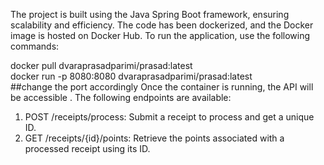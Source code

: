 
The project is built using the Java Spring Boot framework, ensuring scalability and efficiency. The code has been dockerized, and the Docker image is hosted on Docker Hub.
To run the application, use the following commands:  

docker pull dvaraprasadparimi/prasad:latest  
docker run -p 8080:8080 dvaraprasadparimi/prasad:latest  
##change the port accordingly
Once the container is running, the API will be accessible . The following endpoints are available:  
1. POST /receipts/process: Submit a receipt to process and get a unique ID.  
2. GET /receipts/{id}/points: Retrieve the points associated with a processed receipt using its ID.  

